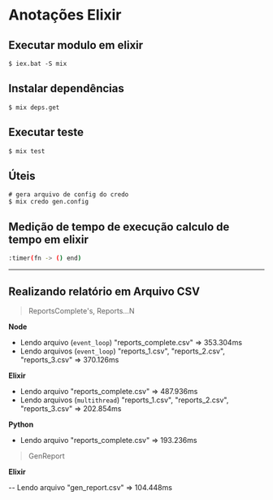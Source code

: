 # Anotações Elixir

## Executar modulo em elixir

```shell
$ iex.bat -S mix
```

## Instalar dependências

```shell
$ mix deps.get
```

## Executar teste

```shell
$ mix test
```

## Úteis

```shell
# gera arquivo de config do credo
$ mix credo gen.config
```

## Medição de tempo de execução calculo de tempo em elixir

```bash
:timer(fn -> () end)
```

---

## Realizando relatório em Arquivo CSV

> ReportsComplete's, Reports...N

**Node**

- Lendo arquivo (`event_loop`) "reports_complete.csv" => 353.304ms
- Lendo arquivos (`event_loop`) "reports_1.csv", "reports_2.csv", "reports_3.csv" => 370.126ms

**Elixir**

- Lendo arquivo "reports_complete.csv" => 487.936ms
- Lendo arquivos (`multithread`) "reports_1.csv", "reports_2.csv", "reports_3.csv" => 202.854ms

**Python**

- Lendo arquivo "reports_complete.csv" => 193.236ms

> GenReport

**Elixir**

-- Lendo arquivo "gen_report.csv" => 104.448ms
